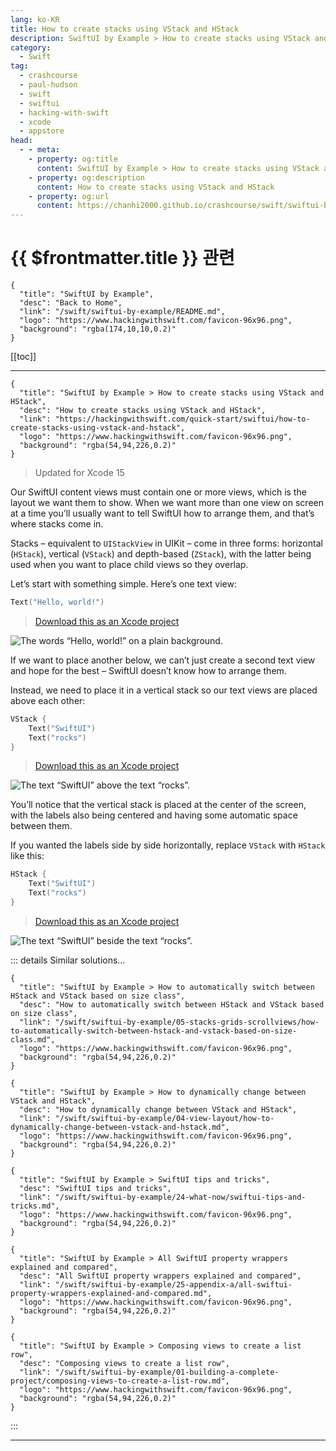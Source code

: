 ```yaml
---
lang: ko-KR
title: How to create stacks using VStack and HStack
description: SwiftUI by Example > How to create stacks using VStack and HStack
category:
  - Swift
tag: 
  - crashcourse
  - paul-hudson
  - swift
  - swiftui
  - hacking-with-swift
  - xcode
  - appstore
head:
  - - meta:
    - property: og:title
      content: SwiftUI by Example > How to create stacks using VStack and HStack
    - property: og:description
      content: How to create stacks using VStack and HStack
    - property: og:url
      content: https://chanhi2000.github.io/crashcourse/swift/swiftui-by-example/05-stacks-grids-scrollviews/how-to-create-stacks-using-vstack-and-hstack.html
---
```


# {{ $frontmatter.title }} 관련

```component VPCard
{
  "title": "SwiftUI by Example",
  "desc": "Back to Home",
  "link": "/swift/swiftui-by-example/README.md",
  "logo": "https://www.hackingwithswift.com/favicon-96x96.png",
  "background": "rgba(174,10,10,0.2)"
}
```

[[toc]]

---

```component VPCard
{
  "title": "SwiftUI by Example > How to create stacks using VStack and HStack",
  "desc": "How to create stacks using VStack and HStack",
  "link": "https://hackingwithswift.com/quick-start/swiftui/how-to-create-stacks-using-vstack-and-hstack",
  "logo": "https://www.hackingwithswift.com/favicon-96x96.png",
  "background": "rgba(54,94,226,0.2)"
}
```

> Updated for Xcode 15

Our SwiftUI content views must contain one or more views, which is the layout we want them to show. When we want more than one view on screen at a time you’ll usually want to tell SwiftUI how to arrange them, and that’s where stacks come in.

Stacks – equivalent to `UIStackView` in UIKit – come in three forms: horizontal (`HStack`), vertical (`VStack`) and depth-based (`ZStack`), with the latter being used when you want to place child views so they overlap.

Let’s start with something simple. Here’s one text view:

```swift
Text("Hello, world!")
```

> [<FontIcon icon="fas fa-file-zipper"/>Download this as an Xcode project](https://www.hackingwithswift.com/files/projects/swiftui/how-to-create-stacks-using-vstack-and-hstack-1.zip)

![The words “Hello, world!” on a plain background.](https://www.hackingwithswift.com/img/books/quick-start/swiftui/how-to-create-stacks-using-vstack-and-hstack-1~dark.png)

If we want to place another below, we can’t just create a second text view and hope for the best – SwiftUI doesn’t know how to arrange them.

Instead, we need to place it in a vertical stack so our text views are placed above each other:

```swift
VStack {
    Text("SwiftUI")
    Text("rocks")
}
```

> [<FontIcon icon="fas fa-file-zipper"/>Download this as an Xcode project](https://www.hackingwithswift.com/files/projects/swiftui/how-to-create-stacks-using-vstack-and-hstack-2.zip)

![The text “SwiftUI” above the text “rocks”.](https://www.hackingwithswift.com/img/books/quick-start/swiftui/how-to-create-stacks-using-vstack-and-hstack-2~dark.png)

You’ll notice that the vertical stack is placed at the center of the screen, with the labels also being centered and having some automatic space between them.

If you wanted the labels side by side horizontally, replace `VStack` with `HStack` like this:

```swift
HStack {
    Text("SwiftUI")
    Text("rocks")
}
```

> [<FontIcon icon="fas fa-file-zipper"/>Download this as an Xcode project](https://www.hackingwithswift.com/files/projects/swiftui/how-to-create-stacks-using-vstack-and-hstack-3.zip)

![The text “SwiftUI” beside the text “rocks”.](https://www.hackingwithswift.com/img/books/quick-start/swiftui/how-to-create-stacks-using-vstack-and-hstack-3~dark.png)

::: details Similar solutions…

```component VPCard
{
  "title": "SwiftUI by Example > How to automatically switch between HStack and VStack based on size class",
  "desc": "How to automatically switch between HStack and VStack based on size class",
  "link": "/swift/swiftui-by-example/05-stacks-grids-scrollviews/how-to-automatically-switch-between-hstack-and-vstack-based-on-size-class.md",
  "logo": "https://www.hackingwithswift.com/favicon-96x96.png",
  "background": "rgba(54,94,226,0.2)"
}
```

```component VPCard
{
  "title": "SwiftUI by Example > How to dynamically change between VStack and HStack",
  "desc": "How to dynamically change between VStack and HStack",
  "link": "/swift/swiftui-by-example/04-view-layout/how-to-dynamically-change-between-vstack-and-hstack.md",
  "logo": "https://www.hackingwithswift.com/favicon-96x96.png",
  "background": "rgba(54,94,226,0.2)"
}
```

```component VPCard
{
  "title": "SwiftUI by Example > SwiftUI tips and tricks",
  "desc": "SwiftUI tips and tricks",
  "link": "/swift/swiftui-by-example/24-what-now/swiftui-tips-and-tricks.md",
  "logo": "https://www.hackingwithswift.com/favicon-96x96.png",
  "background": "rgba(54,94,226,0.2)"
}
```

```component VPCard
{
  "title": "SwiftUI by Example > All SwiftUI property wrappers explained and compared",
  "desc": "All SwiftUI property wrappers explained and compared",
  "link": "/swift/swiftui-by-example/25-appendix-a/all-swiftui-property-wrappers-explained-and-compared.md",
  "logo": "https://www.hackingwithswift.com/favicon-96x96.png",
  "background": "rgba(54,94,226,0.2)"
}
```

```component VPCard
{
  "title": "SwiftUI by Example > Composing views to create a list row",
  "desc": "Composing views to create a list row",
  "link": "/swift/swiftui-by-example/01-building-a-complete-project/composing-views-to-create-a-list-row.md",
  "logo": "https://www.hackingwithswift.com/favicon-96x96.png",
  "background": "rgba(54,94,226,0.2)"
}
```

:::

---

<TagLinks />